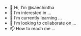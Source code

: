- 👋 Hi, I’m @saechintha
- 👀 I’m interested in ...
- 🌱 I’m currently learning ...
- 💞️ I’m looking to collaborate on ...
- 📫 How to reach me ...

<!---
saechintha/saechintha is a ✨ special ✨ repository because its `README.md` (this file) appears on your GitHub profile.
You can click the Preview link to take a look at your changes.
----
